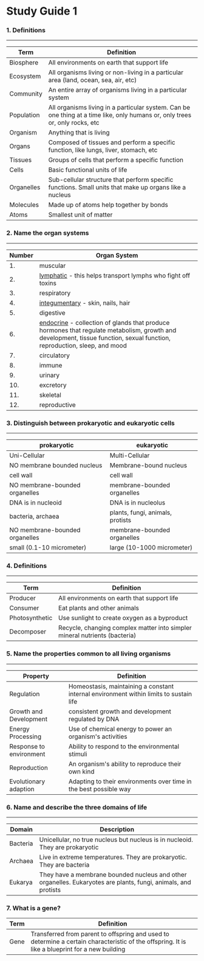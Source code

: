 # Study Guide 1
### 1. Definitions
------------------
Term | Definition
---- | ----------
Biosphere | All environments on earth that support life
Ecosystem | All organisms living or non-living in a particular area (land, ocean, sea, air, etc)
Community | An entire array of organisms living in a particular system
Population | All organisms living in a particular system. Can be one thing at a time like, only humans or, only trees or, only rocks, etc
Organism | Anything that is living
Organs | Composed of tissues and perform a specific function, like lungs, liver, stomach, etc
Tissues | Groups of cells that perform a specific function
Cells | Basic functional units of life
Organelles | Sub-cellular structure that perform specific functions. Small units that make up organs like a nucleus
Molecules | Made up of atoms help together by bonds
Atoms | Smallest unit of matter


### 2. Name the organ systems
---------------
 Number | Organ System
------ | ------------
1. | muscular
2. | [lymphatic](http://www.livescience.com/26983-lymphatic-system.html) - this helps transport lymphs who fight off toxins
3. | respiratory
4. | [integumentary](http://www.innerbody.com/anatomy/integumentary#full-description) - skin, nails, hair
5. | digestive
6. | [endocrine](http://www.livescience.com/26496-endocrine-system.html) - collection of glands that produce hormones that regulate metabolism, growth and development, tissue function, sexual function, reproduction, sleep, and mood
7. | circulatory
8. | immune
9. | urinary
10. | excretory
11. | skeletal
12. | reproductive

### 3. Distinguish between prokaryotic and eukaryotic cells
--------
prokaryotic | eukaryotic
----------- | ----------
Uni-Cellular | Multi-Cellular
NO membrane bounded nucleus | Membrane-bound nucleus
cell wall | cell wall
NO membrane-bounded organelles | membrane-bounded organelles
DNA is in nucleoid | DNA is in nucleolus
bacteria, archaea | plants, fungi, animals, protists
NO membrane-bounded organelles | membrane-bounded organelles
small (0.1-10 micrometer) | large (10-1000 micrometer)

### 4. Definitions
------------------
Term | Definition
---- | ----------
Producer | All environments on earth that support life
Consumer | Eat plants and other animals
Photosynthetic | Use sunlight to create oxygen as a byproduct
Decomposer | Recycle, changing complex matter into simpler mineral nutrients (bacteria)

### 5. Name the properties common to all living organisms
---------------------------------
Property | Definition
-------- | ----------
Regulation | Homeostasis, maintaining a constant internal environment within limits to sustain life
Growth and Development | consistent growth and development regulated by DNA
Energy Processing | Use of chemical energy to power an organism's activities
Response to environment | Ability to respond to the environmental stimuli
Reproduction | An organism's ability to reproduce their own kind
Evolutionary adaption | Adapting to their environments over time in the best possible way

### 6. Name and describe the three domains of life
-------------------------------------
Domain | Description
------ | ----------
Bacteria | Unicellular, no true nucleus but nucleus is in nucleoid. They are prokaryotic
Archaea | Live in extreme temperatures. They are prokaryotic. They are bacteria
Eukarya | They have a membrane bounded nucleus and other organelles. Eukaryotes are plants, fungi, animals, and protists

### 7. What is a gene?
Term | Definition
---- | ---------
Gene | Transferred from parent to offspring and used to determine a certain characteristic of the offspring. It is like a blueprint for a new building
